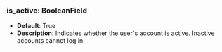 ### is_active: BooleanField

- **Default**: True
- **Description**: Indicates whether the user's account is active. Inactive accounts cannot log in.
